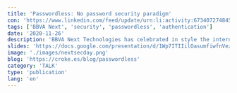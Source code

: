 ```yaml
---
title: 'Passwordless: No password security paradigm'
con: 'https://www.linkedin.com/feed/update/urn:li:activity:6734072748454227968/'
tags: ['BBVA Next', 'security', 'passwordless', 'authentication']
date: '2020-11-26'
description: 'BBVA Next Technologies has celebrated in style the international cybersecurity day sharing their knowledge about new technologies and cybersecurity. In this presentation, I talk about how to integrate passwordless in an organization and the considerations we have to keep in mind.'
slides: 'https://docs.google.com/presentation/d/1Wp7ITIIilOasumfiwfnVezwcVzL2hnYpN6S1wtBe2Lw/edit?usp=sharing'
image: './images/nextsecday.png'
blog: 'https://croke.es/blog/passwordless'
category: 'TALK'
type: 'publication'
lang: 'en'
---
```

